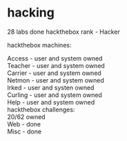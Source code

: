 # hacking


28 labs done
hackthebox rank - Hacker

hackthebox machines:
  
  Access  - user and system owned    
  Teacher - user and system owned    
  Carrier - user and system owned    
  Netmon  - user and system owned    
  Irked   - user and systen owned    
  Curling - user and system owned    
  Help    - user and system owned    
hackthebox challenges:    
  20/62 owned    
  Web  - done    
  Misc - done    

